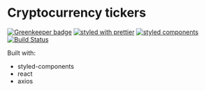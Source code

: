 # Cryptocurrency tickers

[![Greenkeeper badge](https://badges.greenkeeper.io/spences10/c-counter.svg)](https://greenkeeper.io/)
[![styled with prettier](https://img.shields.io/badge/styled_with-prettier-ff69b4.svg)](https://github.com/prettier/prettier)
[![styled components](https://img.shields.io/badge/style-%F0%9F%92%85%20styled--components-orange.svg?colorB=daa357&colorA=db748e)](https://github.com/styled-components/styled-components)
[![Build Status](https://travis-ci.org/spences10/c-counter.svg?branch=development)](https://travis-ci.org/spences10/c-counter) 

Built with: 

* styled-components
* react
* axios

